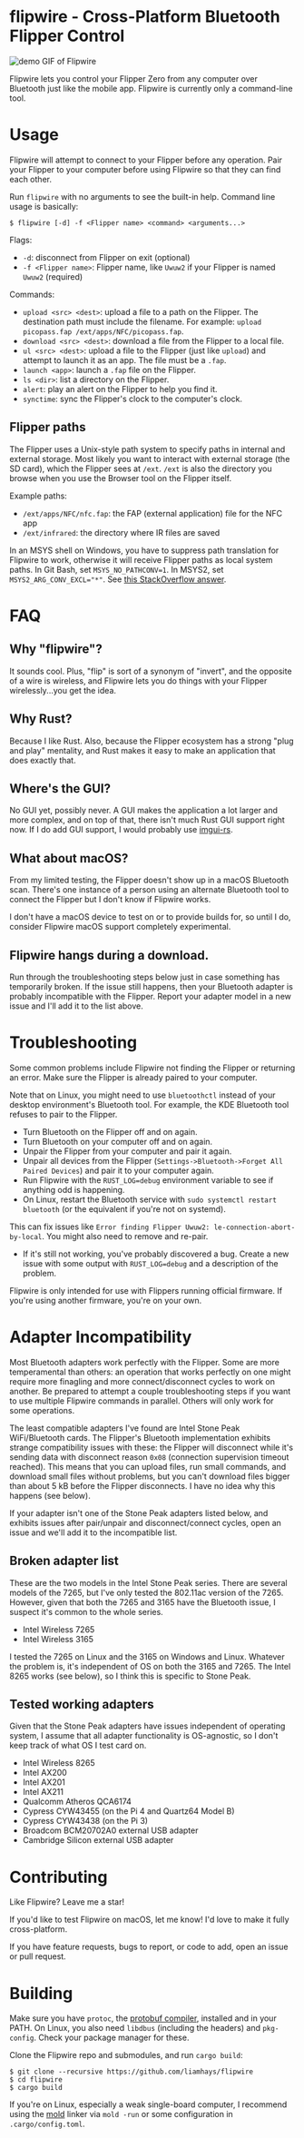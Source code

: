 # flipwire - Cross-Platform Bluetooth Flipper Control

![demo GIF of Flipwire](docs/demo.gif)

Flipwire lets you control your Flipper Zero from any computer over
Bluetooth just like the mobile app. Flipwire is currently only a
command-line tool.

# Usage
Flipwire will attempt to connect to your Flipper before any
operation. Pair your Flipper to your computer before using Flipwire so
that they can find each other.

Run `flipwire` with no arguments to see the built-in help. Command
line usage is basically:

```
$ flipwire [-d] -f <Flipper name> <command> <arguments...>
```

Flags:

- `-d`: disconnect from Flipper on exit (optional)
- `-f <Flipper name>`: Flipper name, like `Uwuw2` if your Flipper is named `Uwuw2` (required)

Commands:

- `upload <src> <dest>`: upload a file to a path on the Flipper. The
  destination path must include the filename. For example: `upload
  picopass.fap /ext/apps/NFC/picopass.fap`.
- `download <src> <dest>`: download a file from the Flipper to a local
  file.
- `ul <src> <dest>`: upload a file to the Flipper (just like `upload`)
  and attempt to launch it as an app. The file must be a `.fap`.
- `launch <app>`: launch a `.fap` file on the Flipper.
- `ls <dir>`: list a directory on the Flipper.
- `alert`: play an alert on the Flipper to help you find it.
- `synctime`: sync the Flipper's clock to the computer's clock.

## Flipper paths
The Flipper uses a Unix-style path system to specify paths in internal
and external storage. Most likely you want to interact with external
storage (the SD card), which the Flipper sees at `/ext`. `/ext` is
also the directory you browse when you use the Browser tool on the
Flipper itself.

Example paths:

- `/ext/apps/NFC/nfc.fap`: the FAP (external application) file for the NFC app
- `/ext/infrared`: the directory where IR files are saved

In an MSYS shell on Windows, you have to suppress path translation for
Flipwire to work, otherwise it will receive Flipper paths as local
system paths. In Git Bash, set `MSYS_NO_PATHCONV=1`. In MSYS2, set
`MSYS2_ARG_CONV_EXCL="*"`. See [this StackOverflow
answer](https://stackoverflow.com/a/34386471).

# FAQ
## Why "flipwire"?
It sounds cool. Plus, "flip" is sort of a synonym of "invert", and the
opposite of a wire is wireless, and Flipwire lets you do things with
your Flipper wirelessly...you get the idea.

## Why Rust?
Because I like Rust. Also, because the Flipper ecosystem has a strong
"plug and play" mentality, and Rust makes it easy to make an
application that does exactly that.

## Where's the GUI?
No GUI yet, possibly never. A GUI makes the application a lot larger
and more complex, and on top of that, there isn't much Rust GUI
support right now. If I do add GUI support, I would probably use
[imgui-rs](https://github.com/imgui-rs/imgui-rs).

## What about macOS?
From my limited testing, the Flipper doesn't show up in a macOS
Bluetooth scan. There's one instance of a person using an alternate
Bluetooth tool to connect the Flipper but I don't know if Flipwire
works.

I don't have a macOS device to test on or to provide builds for, so
until I do, consider Flipwire macOS support completely experimental.

## Flipwire hangs during a download.
Run through the troubleshooting steps below just in case something has
temporarily broken. If the issue still happens, then your Bluetooth
adapter is probably incompatible with the Flipper. Report your adapter
model in a new issue and I'll add it to the list above.

# Troubleshooting
Some common problems include Flipwire not finding the Flipper or
returning an error. Make sure the Flipper is already paired to your
computer.

Note that on Linux, you might need to use `bluetoothctl` instead of
your desktop environment's Bluetooth tool. For example, the KDE
Bluetooth tool refuses to pair to the Flipper.

- Turn Bluetooth on the Flipper off and on again.
- Turn Bluetooth on your computer off and on again.
- Unpair the Flipper from your computer and pair it again.
- Unpair all devices from the Flipper (`Settings->Bluetooth->Forget
  All Paired Devices`) and pair it to your computer again.
- Run Flipwire with the `RUST_LOG=debug` environment variable to see
  if anything odd is happening.
- On Linux, restart the Bluetooth service with `sudo systemctl restart
  bluetooth` (or the equivalent if you're not on systemd). 

This can fix issues like `Error finding Flipper Uwuw2:
le-connection-abort-by-local`. You might also need to remove and
re-pair.

- If it's still not working, you've probably discovered a bug. Create
  a new issue with some output with `RUST_LOG=debug` and a description
  of the problem.

Flipwire is only intended for use with Flippers running official
firmware. If you're using another firmware, you're on your own.

# Adapter Incompatibility
Most Bluetooth adapters work perfectly with the Flipper. Some are more
temperamental than others: an operation that works perfectly on one
might require more finagling and more connect/disconnect cycles to
work on another. Be prepared to attempt a couple troubleshooting steps
if you want to use multiple Flipwire commands in parallel. Others will
only work for some operations.

The least compatible adapters I've found are Intel Stone Peak
WiFi/Bluetooth cards. The Flipper's Bluetooth implementation exhibits
strange compatibility issues with these: the Flipper will disconnect
while it's sending data with disconnect reason `0x08` (connection
supervision timeout reached). This means that you can upload files,
run small commands, and download small files without problems, but you
can't download files bigger than about 5 kB before the Flipper
disconnects. I have no idea why this happens (see below).

If your adapter isn't one of the Stone Peak adapters listed below, and
exhibits issues after pair/unpair and disconnect/connect cycles, open
an issue and we'll add it to the incompatible list.

## Broken adapter list
These are the two models in the Intel Stone Peak series. There are
several models of the 7265, but I've only tested the 802.11ac version
of the 7265. However, given that both the 7265 and 3165 have the
Bluetooth issue, I suspect it's common to the whole series.

- Intel Wireless 7265
- Intel Wireless 3165

I tested the 7265 on Linux and the 3165 on Windows and Linux. Whatever
the problem is, it's independent of OS on both the 3165 and 7265. The
Intel 8265 works (see below), so I think this is specific to Stone
Peak.

## Tested working adapters
Given that the Stone Peak adapters have issues independent of
operating system, I assume that all adapter functionality is
OS-agnostic, so I don't keep track of what OS I test card on.

- Intel Wireless 8265
- Intel AX200
- Intel AX201
- Intel AX211
- Qualcomm Atheros QCA6174
- Cypress CYW43455 (on the Pi 4 and Quartz64 Model B)
- Cypress CYW43438 (on the Pi 3)
- Broadcom BCM20702A0 external USB adapter
- Cambridge Silicon external USB adapter

# Contributing
Like Flipwire? Leave me a star!

If you'd like to test Flipwire on macOS, let me know! I'd love to make
it fully cross-platform.

If you have feature requests, bugs to report, or code to add, open an
issue or pull request.

# Building
Make sure you have `protoc`, the [protobuf
compiler](https://github.com/protocolbuffers/protobuf#protobuf-compiler-installation),
installed and in your PATH. On Linux, you also need `libdbus`
(including the headers) and `pkg-config`. Check your package manager
for these. 

Clone the Flipwire repo and submodules, and run `cargo build`:

```
$ git clone --recursive https://github.com/liamhays/flipwire
$ cd flipwire
$ cargo build
```

If you're on Linux, especially a weak single-board computer, I
recommend using the [mold](https://github.com/rui314/mold) linker
via `mold -run` or some configuration in `.cargo/config.toml`.
